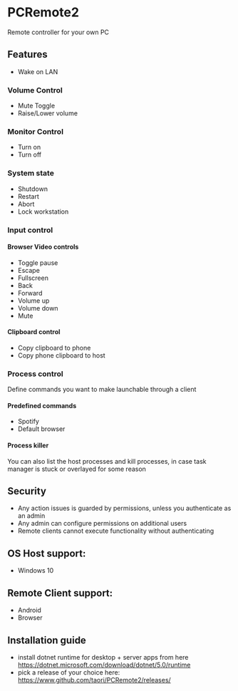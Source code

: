 # PCRemote2
Remote controller for your own PC

## Features
  - Wake on LAN

### Volume Control 
  - Mute Toggle
  - Raise/Lower volume

### Monitor Control
  - Turn on
  - Turn off

### System state
  - Shutdown
  - Restart
  - Abort
  - Lock workstation

### Input control

#### Browser Video controls
  - Toggle pause
  - Escape
  - Fullscreen
  - Back
  - Forward
  - Volume up
  - Volume down
  - Mute

#### Clipboard control
- Copy clipboard to phone
- Copy phone clipboard to host

### Process control
Define commands you want to make launchable through a client

#### Predefined commands
- Spotify
- Default browser

#### Process killer

You can also list the host processes and kill processes, in case task manager is stuck or overlayed for some reason

## Security
- Any action issues is guarded by permissions, unless you authenticate as an admin
- Any admin can configure permissions on additional users
- Remote clients cannot execute functionality without authenticating

## OS Host support:
- Windows 10

## Remote Client support:
- Android
- Browser

## Installation guide
- install dotnet runtime for desktop + server apps from here https://dotnet.microsoft.com/download/dotnet/5.0/runtime
- pick a release of your choice here: https://www.github.com/taori/PCRemote2/releases/
